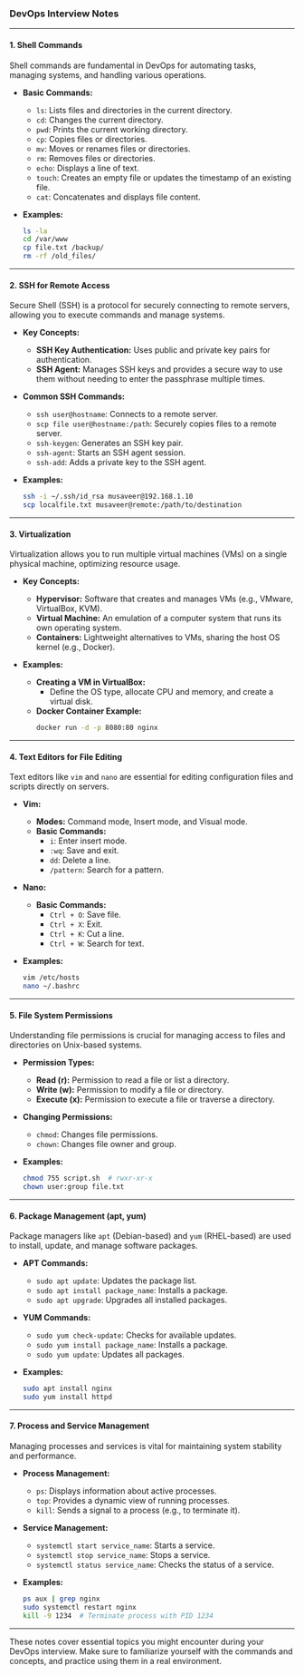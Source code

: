 ### DevOps Interview Notes

---

#### **1. Shell Commands**
Shell commands are fundamental in DevOps for automating tasks, managing systems, and handling various operations.

- **Basic Commands:**
  - `ls`: Lists files and directories in the current directory.
  - `cd`: Changes the current directory.
  - `pwd`: Prints the current working directory.
  - `cp`: Copies files or directories.
  - `mv`: Moves or renames files or directories.
  - `rm`: Removes files or directories.
  - `echo`: Displays a line of text.
  - `touch`: Creates an empty file or updates the timestamp of an existing file.
  - `cat`: Concatenates and displays file content.

- **Examples:**
  ```bash
  ls -la
  cd /var/www
  cp file.txt /backup/
  rm -rf /old_files/
  ```

---

#### **2. SSH for Remote Access**
Secure Shell (SSH) is a protocol for securely connecting to remote servers, allowing you to execute commands and manage systems.

- **Key Concepts:**
  - **SSH Key Authentication:** Uses public and private key pairs for authentication.
  - **SSH Agent:** Manages SSH keys and provides a secure way to use them without needing to enter the passphrase multiple times.

- **Common SSH Commands:**
  - `ssh user@hostname`: Connects to a remote server.
  - `scp file user@hostname:/path`: Securely copies files to a remote server.
  - `ssh-keygen`: Generates an SSH key pair.
  - `ssh-agent`: Starts an SSH agent session.
  - `ssh-add`: Adds a private key to the SSH agent.

- **Examples:**
  ```bash
  ssh -i ~/.ssh/id_rsa musaveer@192.168.1.10
  scp localfile.txt musaveer@remote:/path/to/destination
  ```

---

#### **3. Virtualization**
Virtualization allows you to run multiple virtual machines (VMs) on a single physical machine, optimizing resource usage.

- **Key Concepts:**
  - **Hypervisor:** Software that creates and manages VMs (e.g., VMware, VirtualBox, KVM).
  - **Virtual Machine:** An emulation of a computer system that runs its own operating system.
  - **Containers:** Lightweight alternatives to VMs, sharing the host OS kernel (e.g., Docker).

- **Examples:**
  - **Creating a VM in VirtualBox:**
    - Define the OS type, allocate CPU and memory, and create a virtual disk.
  - **Docker Container Example:**
    ```bash
    docker run -d -p 8080:80 nginx
    ```

---

#### **4. Text Editors for File Editing**
Text editors like `vim` and `nano` are essential for editing configuration files and scripts directly on servers.

- **Vim:**
  - **Modes:** Command mode, Insert mode, and Visual mode.
  - **Basic Commands:**
    - `i`: Enter insert mode.
    - `:wq`: Save and exit.
    - `dd`: Delete a line.
    - `/pattern`: Search for a pattern.

- **Nano:**
  - **Basic Commands:**
    - `Ctrl + O`: Save file.
    - `Ctrl + X`: Exit.
    - `Ctrl + K`: Cut a line.
    - `Ctrl + W`: Search for text.

- **Examples:**
  ```bash
  vim /etc/hosts
  nano ~/.bashrc
  ```

---

#### **5. File System Permissions**
Understanding file permissions is crucial for managing access to files and directories on Unix-based systems.

- **Permission Types:**
  - **Read (r):** Permission to read a file or list a directory.
  - **Write (w):** Permission to modify a file or directory.
  - **Execute (x):** Permission to execute a file or traverse a directory.

- **Changing Permissions:**
  - `chmod`: Changes file permissions.
  - `chown`: Changes file owner and group.

- **Examples:**
  ```bash
  chmod 755 script.sh  # rwxr-xr-x
  chown user:group file.txt
  ```

---

#### **6. Package Management (apt, yum)**
Package managers like `apt` (Debian-based) and `yum` (RHEL-based) are used to install, update, and manage software packages.

- **APT Commands:**
  - `sudo apt update`: Updates the package list.
  - `sudo apt install package_name`: Installs a package.
  - `sudo apt upgrade`: Upgrades all installed packages.

- **YUM Commands:**
  - `sudo yum check-update`: Checks for available updates.
  - `sudo yum install package_name`: Installs a package.
  - `sudo yum update`: Updates all packages.

- **Examples:**
  ```bash
  sudo apt install nginx
  sudo yum install httpd
  ```

---

#### **7. Process and Service Management**
Managing processes and services is vital for maintaining system stability and performance.

- **Process Management:**
  - `ps`: Displays information about active processes.
  - `top`: Provides a dynamic view of running processes.
  - `kill`: Sends a signal to a process (e.g., to terminate it).

- **Service Management:**
  - `systemctl start service_name`: Starts a service.
  - `systemctl stop service_name`: Stops a service.
  - `systemctl status service_name`: Checks the status of a service.

- **Examples:**
  ```bash
  ps aux | grep nginx
  sudo systemctl restart nginx
  kill -9 1234  # Terminate process with PID 1234
  ```

---

These notes cover essential topics you might encounter during your DevOps interview. Make sure to familiarize yourself with the commands and concepts, and practice using them in a real environment.
